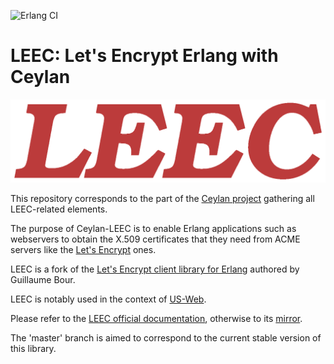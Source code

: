 ![Erlang CI](https://github.com/Olivier-Boudeville/Ceylan-LEEC/workflows/Erlang%20CI/badge.svg)

# LEEC: Let's Encrypt Erlang with Ceylan

![](/doc/leec-title.png)

This repository corresponds to the part of the [Ceylan project](https://github.com/Olivier-Boudeville/Ceylan) gathering all LEEC-related elements.

The purpose of Ceylan-LEEC is to enable Erlang applications such as webservers to obtain the X.509 certificates that they need from ACME servers like the [Let's Encrypt](https://letsencrypt.org) ones.

LEEC is a fork of the [Let's Encrypt client library for Erlang](https://github.com/gbour/letsencrypt-erlang) authored by Guillaume Bour.

LEEC is notably used in the context of [US-Web](http://us-web.esperide.org/).

Please refer to the [LEEC official documentation](http://leec.esperide.org), otherwise to its [mirror](http://olivier-boudeville.github.io/Ceylan-LEEC/).

The 'master' branch is aimed to correspond to the current stable version of this library.
